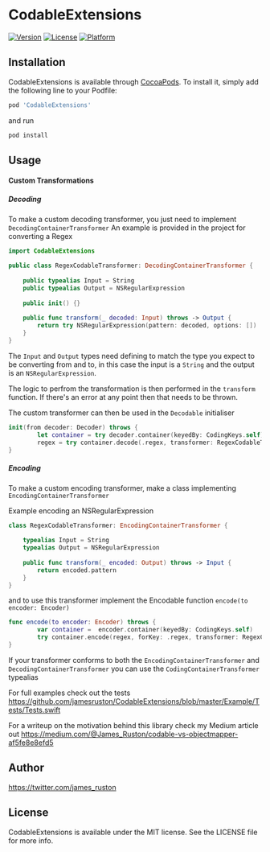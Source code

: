 # CodableExtensions

[![Version](https://img.shields.io/cocoapods/v/CodableExtensions.svg?style=flat)](http://cocoapods.org/pods/CodableExtensions)
[![License](https://img.shields.io/cocoapods/l/CodableExtensions.svg?style=flat)](http://cocoapods.org/pods/CodableExtensions)
[![Platform](https://img.shields.io/cocoapods/p/CodableExtensions.svg?style=flat)](http://cocoapods.org/pods/CodableExtensions)

## Installation

CodableExtensions is available through [CocoaPods](http://cocoapods.org). To install
it, simply add the following line to your Podfile:

```ruby
pod 'CodableExtensions'
```

and run

```bash
pod install
```

## Usage

#### Custom Transformations

##### Decoding

To make a custom decoding transformer, you just need to implement `DecodingContainerTransformer`
An example is provided in the project for converting a Regex

```swift
import CodableExtensions

public class RegexCodableTransformer: DecodingContainerTransformer {
    
    public typealias Input = String
    public typealias Output = NSRegularExpression
    
    public init() {}
    
    public func transform(_ decoded: Input) throws -> Output {
        return try NSRegularExpression(pattern: decoded, options: [])
    }
}
```

The `Input` and `Output` types need defining to match the type you expect to be converting from and to, in this case the input is a `String` and the output is an `NSRegularExpression`.

The logic to perfrom the transformation is then performed in the `transform` function. If there's an error at any point then that needs to be thrown.

The custom transformer can then be used in the `Decodable` initialiser

```swift
init(from decoder: Decoder) throws {
        let container = try decoder.container(keyedBy: CodingKeys.self)
        regex = try container.decode(.regex, transformer: RegexCodableTransformer())
}
```

##### Encoding

To make a custom encoding transformer, make a class implementing `EncodingContainerTransformer`

Example encoding an NSRegularExpression
```swift
class RegexCodableTransformer: EncodingContainerTransformer {

    typealias Input = String
    typealias Output = NSRegularExpression
    
    public func transform(_ encoded: Output) throws -> Input {
        return encoded.pattern
    }
}
```
and to use this transformer implement the Encodable function `encode(to encoder: Encoder)`

```swift
func encode(to encoder: Encoder) throws {
        var container =  encoder.container(keyedBy: CodingKeys.self)
        try container.encode(regex, forKey: .regex, transformer: RegexCodableTransformer())
}
```

If your transformer conforms to both the `EncodingContainerTransformer` and `DecodingContainerTransformer` you can use the `CodingContainerTransformer` typealias

For full examples check out the tests https://github.com/jamesruston/CodableExtensions/blob/master/Example/Tests/Tests.swift

For a writeup on the motivation behind this library check my Medium article out https://medium.com/@James_Ruston/codable-vs-objectmapper-af5fe8e8efd5 

## Author

https://twitter.com/james_ruston

## License

CodableExtensions is available under the MIT license. See the LICENSE file for more info.
